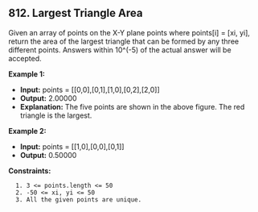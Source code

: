 ## 812. Largest Triangle Area

Given an array of points on the X-Y plane points where points[i] = [xi, yi], return the area of the largest triangle that can be formed by any three different points. Answers within 10^(-5) of the actual answer will be accepted.

**Example 1:**

- **Input:** points = [[0,0],[0,1],[1,0],[0,2],[2,0]]
- **Output:** 2.00000
- **Explanation:** The five points are shown in the above figure. The red triangle is the largest.

**Example 2:**

- **Input:** points = [[1,0],[0,0],[0,1]]
- **Output:** 0.50000

**Constraints:**

      1. 3 <= points.length <= 50
      2. -50 <= xi, yi <= 50
      3. All the given points are unique.
